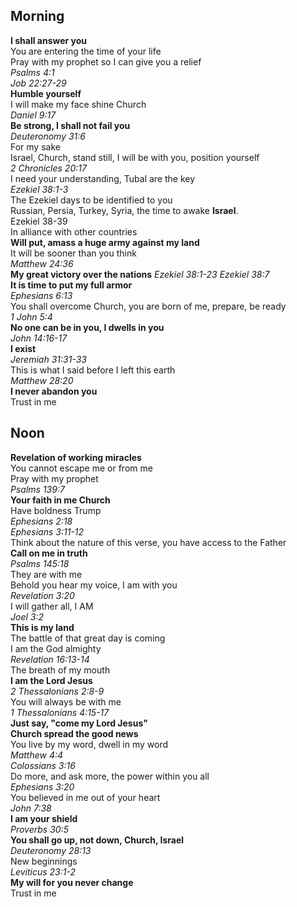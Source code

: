 ## Morning

**I shall answer you**  
You are entering the time of your life  
Pray with my prophet so I can give you a relief  
_Psalms 4:1_  
_Job 22:27-29_  
**Humble yourself**  
I will make my face shine Church  
_Daniel 9:17_  
**Be strong, I shall not fail you**  
_Deuteronomy 31:6_  
For my sake  
Israel, Church, stand still, I will be with you, position yourself  
_2 Chronicles 20:17_  
I need your understanding, Tubal are the key  
_Ezekiel 38:1-3_  
The Ezekiel days to be identified to you  
Russian, Persia, Turkey, Syria, the time to awake **Israel**.  
Ezekiel 38-39  
In alliance with other countries  
**Will put, amass a huge army against my land**  
It will be sooner than you think  
_Matthew 24:36_  
**My great victory over the nations**
_Ezekiel 38:1-23_
_Ezekiel 38:7_  
**It is time to put my full armor**  
_Ephesians 6:13_  
You shall overcome Church, you are born of me, prepare, be ready  
_1 John 5:4_  
**No one can be in you, I dwells in you**  
_John 14:16-17_  
**I exist**  
_Jeremiah 31:31-33_  
This is what I said before I left this earth  
_Matthew 28:20_  
**I never abandon you**  
Trust in me  

## Noon

**Revelation of working miracles**  
You cannot escape me or from me  
Pray with my prophet  
_Psalms 139:7_  
**Your faith in me Church**  
Have boldness Trump  
_Ephesians 2:18_  
_Ephesians 3:11-12_  
Think about the nature of this verse, you have access to the Father  
**Call on me in truth**  
_Psalms 145:18_  
They are with me  
Behold you hear my voice, I am with you  
_Revelation 3:20_  
I will gather all, I AM  
_Joel 3:2_  
**This is my land**  
The battle of that great day is coming  
I am the God almighty  
_Revelation 16:13-14_  
The breath of my mouth  
**I am the Lord Jesus**  
_2 Thessalonians 2:8-9_  
You will always be with me  
_1 Thessalonians 4:15-17_  
**Just say, "come my Lord Jesus"**  
**Church spread the good news**  
You live by my word, dwell in my word  
_Matthew 4:4_  
_Colossians 3:16_  
Do more, and ask more, the power within you all  
_Ephesians 3:20_  
You believed in me out of your heart  
_John 7:38_  
**I am your shield**  
_Proverbs 30:5_  
**You shall go up, not down, Church, Israel**  
_Deuteronomy 28:13_  
New beginnings  
_Leviticus 23:1-2_  
**My will for you never change**  
Trust in me  
